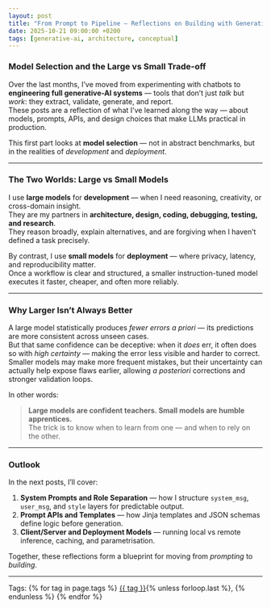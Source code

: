 ```yaml
---
layout: post
title: "From Prompt to Pipeline — Reflections on Building with Generative AI (Part 1)"
date: 2025-10-21 09:00:00 +0200
tags: [generative-ai, architecture, conceptual]
---
```


### **Model Selection and the Large vs Small Trade-off**

Over the last months, I’ve moved from experimenting with chatbots to **engineering full generative-AI systems** — tools that don’t just *talk* but *work*: they extract, validate, generate, and report.  
These posts are a reflection of what I’ve learned along the way — about models, prompts, APIs, and design choices that make LLMs practical in production.

This first part looks at **model selection** — not in abstract benchmarks, but in the realities of *development* and *deployment*.

---

### **The Two Worlds: Large vs Small Models**

I use **large models** for **development** — when I need reasoning, creativity, or cross-domain insight.  
They are my partners in **architecture, design, coding, debugging, testing, and research**.  
They reason broadly, explain alternatives, and are forgiving when I haven’t defined a task precisely.

By contrast, I use **small models** for **deployment** — where privacy, latency, and reproducibility matter.  
Once a workflow is clear and structured, a smaller instruction-tuned model executes it faster, cheaper, and often more reliably.

---

### **Why Larger Isn’t Always Better**

A large model statistically produces *fewer errors a priori* — its predictions are more consistent across unseen cases.  
But that same confidence can be deceptive: when it *does* err, it often does so with *high certainty* — making the error less visible and harder to correct.  
Smaller models may make more frequent mistakes, but their uncertainty can actually help expose flaws earlier, allowing *a posteriori* corrections and stronger validation loops.

In other words:  
> **Large models are confident teachers. Small models are humble apprentices.**  
> The trick is to know when to learn from one — and when to rely on the other.

---

### **Outlook**

In the next posts, I’ll cover:
1. **System Prompts and Role Separation** — how I structure `system_msg`, `user_msg`, and `style` layers for predictable output.  
2. **Prompt APIs and Templates** — how Jinja templates and JSON schemas define logic before generation.  
3. **Client/Server and Deployment Models** — running local vs remote inference, caching, and parametrisation.  

Together, these reflections form a blueprint for moving from *prompting* to *building*.

---


<p>Tags:
{% for tag in page.tags %}
  <a href="/tags/{{ tag | slugify }}/">{{ tag }}</a>{% unless forloop.last %}, {% endunless %}
{% endfor %}
</p>
